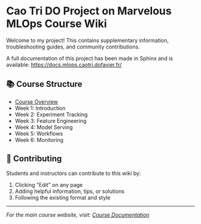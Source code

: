 # Cao Tri DO Project on Marvelous MLOps Course Wiki

Welcome to my project! This contains supplementary information, troubleshooting guides, and community contributions.

A full documentation of this project has been made in Sphinx and is available: 
https://docs.mlops.caotri.dofavier.fr/

## 📚 Course Structure

- [Course Overview](Course-Overview)
- Week 1: Introduction
- Week 2: Experiment Tracking
- Week 3: Feature Engineering
- Week 4: Model Serving
- Week 5: Workflows
- Week 6: Monitoring

## 🤝 Contributing

Students and instructors can contribute to this wiki by:
1. Clicking "Edit" on any page
2. Adding helpful information, tips, or solutions
3. Following the existing format and style

---
*For the main course website, visit: [Course Documentation](https://end-to-end-mlops-databricks-3.github.io/course-code-hub3)*
